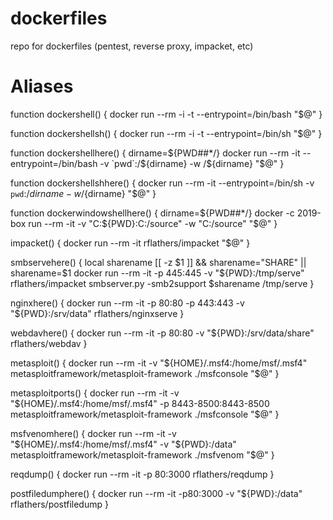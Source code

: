 # dockerfiles
repo for dockerfiles (pentest, reverse proxy, impacket, etc)

# Aliases
function dockershell() {
    docker run --rm -i -t --entrypoint=/bin/bash "$@"
}

function dockershellsh() {
    docker run --rm -i -t --entrypoint=/bin/sh "$@"
}

function dockershellhere() {
    dirname=${PWD##*/}
    docker run --rm -it --entrypoint=/bin/bash -v `pwd`:/${dirname} -w /${dirname} "$@"
}

function dockershellshhere() {
    docker run --rm -it --entrypoint=/bin/sh -v `pwd`:/${dirname} -w /${dirname} "$@"
}

function dockerwindowshellhere() {
    dirname=${PWD##*/}
    docker -c 2019-box run --rm -it -v "C:${PWD}:C:/source" -w "C:/source" "$@"
}

impacket() {
    docker run --rm -it rflathers/impacket "$@"
}

smbservehere() {
    local sharename
    [[ -z $1 ]] && sharename="SHARE" || sharename=$1
    docker run --rm -it -p 445:445 -v "${PWD}:/tmp/serve" rflathers/impacket smbserver.py -smb2support $sharename /tmp/serve
}

nginxhere() {
    docker run --rm -it -p 80:80 -p 443:443 -v "${PWD}:/srv/data" rflathers/nginxserve
}

webdavhere() {
    docker run --rm -it -p 80:80 -v "${PWD}:/srv/data/share" rflathers/webdav
}

metasploit() {
    docker run --rm -it -v "${HOME}/.msf4:/home/msf/.msf4" metasploitframework/metasploit-framework ./msfconsole "$@"
}

metasploitports() {
    docker run --rm -it -v "${HOME}/.msf4:/home/msf/.msf4" -p 8443-8500:8443-8500 metasploitframework/metasploit-framework ./msfconsole "$@"
}

msfvenomhere() {
    docker run --rm -it -v "${HOME}/.msf4:/home/msf/.msf4" -v "${PWD}:/data" metasploitframework/metasploit-framework ./msfvenom "$@"
}

reqdump() {
    docker run --rm -it -p 80:3000 rflathers/reqdump
}

postfiledumphere() {
    docker run --rm -it -p80:3000 -v "${PWD}:/data" rflathers/postfiledump
}
